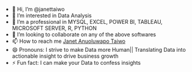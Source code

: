 - 👋 Hi, I’m @janettaiwo
- 👀 I’m interested in Data Analysis
- 🌱 I’m a professional in  MYSQL, EXCEL, POWER BI, TABLEAU, MICROSOFT SERVER, R, PYTHON
- 💞️ I’m looking to collaborate on any of the above softwares
- 📫 How to reach me [Janet Anuoluwapo Taiwo](https://www.linkedin.com/in/janet-taiwo-958280168?utm_source=share&utm_campaign=share_via&utm_content=profile&utm_medium=ios_app )
- 😄 Pronouns: I strive to make Data more Human|| Translating Data into actionable insight to drive business growth
- ⚡ Fun fact: I can make your Data to confess insights

<!---
janettaiwo/janettaiwo is a ✨ special ✨ repository because its `README.md` (this file) appears on your GitHub profile.
You can click the Preview link to take a look at your changes.
--->
